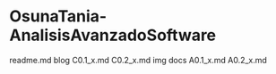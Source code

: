 # OsunaTania-AnalisisAvanzadoSoftware
readme.md
blog
 C0.1_x.md
 C0.2_x.md
 img
 docs
 A0.1_x.md
 A0.2_x.md
